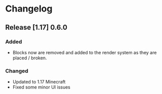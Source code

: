 # Changelog

## Release [1.17] 0.6.0

### Added

- Blocks now are removed and added to the render system as they are placed / broken.

### Changed

- Updated to 1.17 Minecraft
- Fixed some minor UI issues